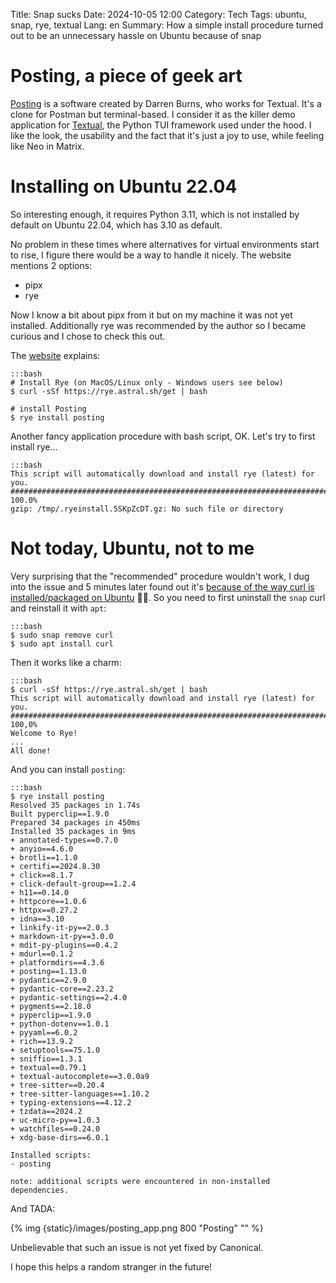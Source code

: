 Title: Snap sucks
Date: 2024-10-05 12:00
Category: Tech
Tags: ubuntu, snap, rye, textual
Lang: en
Summary: How a simple install procedure turned out to be an unnecessary hassle on Ubuntu because of snap

# Posting, a piece of geek art

[Posting](https://posting.sh/) is a software created by Darren Burns, who works for Textual. It's a clone for Postman but terminal-based. I consider it as the killer demo application for [Textual](https://textual.textualize.io/), the Python TUI framework used under the hood. I like the look, the usability and the fact that it's just a joy to use, while feeling like Neo in Matrix.

# Installing on Ubuntu 22.04

So interesting enough, it requires Python 3.11, which is not installed by default on Ubuntu 22.04, which has 3.10 as default. 

No problem in these times where alternatives for virtual environments start to rise, I figure there would be a way to handle it nicely. The website mentions 2 options:

* pipx 
* rye

Now I know a bit about pipx from it but on my machine it was not yet installed. Additionally rye was recommended by the author so I became curious and I chose to check this out.

The [website](https://posting.sh/guide/#rye-recommended) explains:

    :::bash
    # Install Rye (on MacOS/Linux only - Windows users see below)
    $ curl -sSf https://rye.astral.sh/get | bash
    
    # install Posting
    $ rye install posting

Another fancy application procedure with bash script, OK. Let's try to first install rye...

    :::bash
    This script will automatically download and install rye (latest) for you.
    ######################################################################## 100.0%
    gzip: /tmp/.ryeinstall.5SKpZcDT.gz: No such file or directory

# Not today, Ubuntu, not to me

Very surprising that the "recommended" procedure wouldn't work, I dug into the issue and 5 minutes later found out it's [because of the way curl is installed/packaged on Ubuntu](https://askubuntu.com/questions/1356327/cant-write-to-a-hidden-path-using-curl) 🤦🏼. So you need to first uninstall the `snap` curl and reinstall it with `apt`:

    :::bash
    $ sudo snap remove curl
    $ sudo apt install curl

Then it works like a charm:

    :::bash
    $ curl -sSf https://rye.astral.sh/get | bash
    This script will automatically download and install rye (latest) for you.
    ######################################################################## 100,0%
    Welcome to Rye!
    ...
    All done!

And you can install `posting`:

    :::bash
    $ rye install posting
    Resolved 35 packages in 1.74s
    Built pyperclip==1.9.0
    Prepared 34 packages in 450ms
    Installed 35 packages in 9ms
    + annotated-types==0.7.0
    + anyio==4.6.0
    + brotli==1.1.0
    + certifi==2024.8.30
    + click==8.1.7
    + click-default-group==1.2.4
    + h11==0.14.0
    + httpcore==1.0.6
    + httpx==0.27.2
    + idna==3.10
    + linkify-it-py==2.0.3
    + markdown-it-py==3.0.0
    + mdit-py-plugins==0.4.2
    + mdurl==0.1.2
    + platformdirs==4.3.6
    + posting==1.13.0
    + pydantic==2.9.0
    + pydantic-core==2.23.2
    + pydantic-settings==2.4.0
    + pygments==2.18.0
    + pyperclip==1.9.0
    + python-dotenv==1.0.1
    + pyyaml==6.0.2
    + rich==13.9.2
    + setuptools==75.1.0
    + sniffio==1.3.1
    + textual==0.79.1
    + textual-autocomplete==3.0.0a9
    + tree-sitter==0.20.4
    + tree-sitter-languages==1.10.2
    + typing-extensions==4.12.2
    + tzdata==2024.2
    + uc-micro-py==1.0.3
    + watchfiles==0.24.0
    + xdg-base-dirs==6.0.1

    Installed scripts:
    - posting

    note: additional scripts were encountered in non-installed dependencies.

And TADA:

{% img {static}/images/posting_app.png 800 "Posting" "" %}

Unbelievable that such an issue is not yet fixed by Canonical. 

I hope this helps a random stranger in the future!
